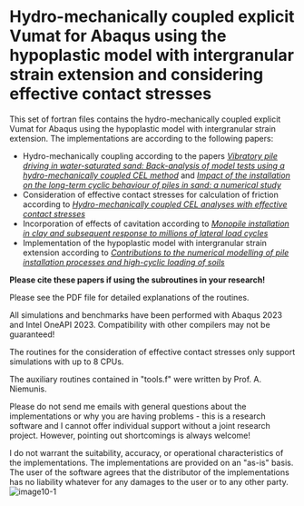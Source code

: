# Hydro-mechanically coupled explicit Vumat for Abaqus using the hypoplastic model with intergranular strain extension and considering effective contact stresses

This set of fortran files contains the hydro-mechanically coupled explicit Vumat for Abaqus using the hypoplastic model with intergranular strain extension. The implementations are according to the following papers:
   -  Hydro-mechanically coupling according to the papers [*Vibratory pile driving in water-saturated sand: Back-analysis of model tests using a hydro-mechanically coupled CEL method*](https://doi.org/10.1016/j.sandf.2020.11.005) and [*Impact of the installation on the long-term cyclic behaviour of piles in sand: a numerical study*](https://doi.org/10.1016/j.soildyn.2020.106223) 
   -  Consideration of effective contact stresses for calculation of friction according to [*Hydro-mechanically coupled CEL analyses with effective contact stresses*](https://doi.org/10.1002/nag.3725) 
   -  Incorporation of effects of cavitation according to [*Monopile installation in clay and subsequent response to millions of lateral load cycles*](https://doi.org/10.1016/j.compgeo.2022.105221)
   -  Implementation of the hypoplastic model with intergranular strain extension according to [*Contributions to the numerical modelling of pile installation processes and high-cyclic loading of soils*](https://www.bgu.ruhr-uni-bochum.de/bgu/mam/images/dissertationen/staubach__2022__heft_73_contributions_to_the_numerical_modelling_of_pile_installation_processes_and_high-cyclic_loading_of_soils_mit_db.pdf)

**Please cite these papers if using the subroutines in your research!**

Please see the PDF file for detailed explanations of the routines. 

All simulations and benchmarks have been performed with Abaqus 2023 and Intel OneAPI 2023. Compatibility with other compilers may not be guaranteed!

The routines for the consideration of effective contact stresses only support simulations with up to 8 CPUs.

The auxiliary routines contained in "tools.f" were written by Prof. A. Niemunis.

Please do not send me emails with general questions about the implementations or why 
you are having problems - this is a research software and I cannot offer individual support without a joint research project. However, pointing out shortcomings is always welcome!

I do not warrant the suitability, accuracy, or operational 
characteristics of the implementations. The implementations are provided on an "as-is" basis. The user of the 
software agrees that the distributor of the implementations has no liability whatever for any damages to the user or to any other party.
![image10-1](https://github.com/user-attachments/assets/789ef1b3-0105-4495-9091-5b28d8b92810)
